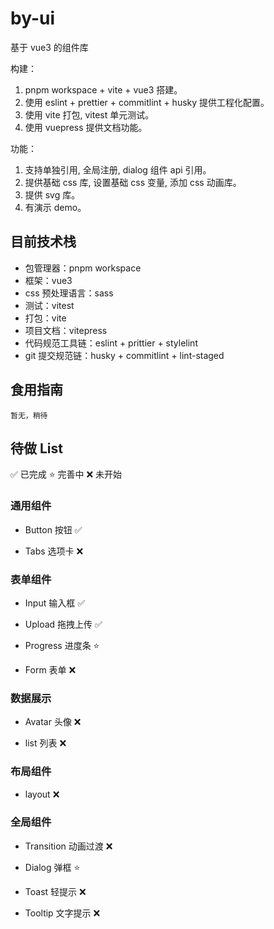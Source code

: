 # by-ui

基于 vue3 的组件库

构建：

1. pnpm workspace + vite + vue3 搭建。
2. 使用 eslint + prettier + commitlint + husky 提供工程化配置。
3. 使用 vite 打包, vitest 单元测试。
4. 使用 vuepress 提供文档功能。

功能：

1. 支持单独引用, 全局注册, dialog 组件 api 引用。
2. 提供基础 css 库, 设置基础 css 变量, 添加 css 动画库。
3. 提供 svg 库。
4. 有演示 demo。

## 目前技术栈

- 包管理器：pnpm workspace
- 框架：vue3
- css 预处理语言：sass
- 测试：vitest
- 打包：vite
- 项目文档：vitepress
- 代码规范工具链：eslint + prittier + stylelint
- git 提交规范链：husky + commitlint + lint-staged

## 食用指南

```
暂无，稍待
```

## 待做 List

✅ 已完成 ⭐️ 完善中 ❌ 未开始

### 通用组件

- Button 按钮 ✅

- Tabs 选项卡 ❌

### 表单组件

- Input 输入框 ✅

- Upload 拖拽上传 ✅

- Progress 进度条 ⭐️

- Form 表单 ❌

### 数据展示

- Avatar 头像 ❌

- list 列表 ❌

### 布局组件

- layout ❌

### 全局组件

- Transition 动画过渡 ❌

- Dialog 弹框 ⭐️

- Toast 轻提示 ❌

- Tooltip 文字提示 ❌
